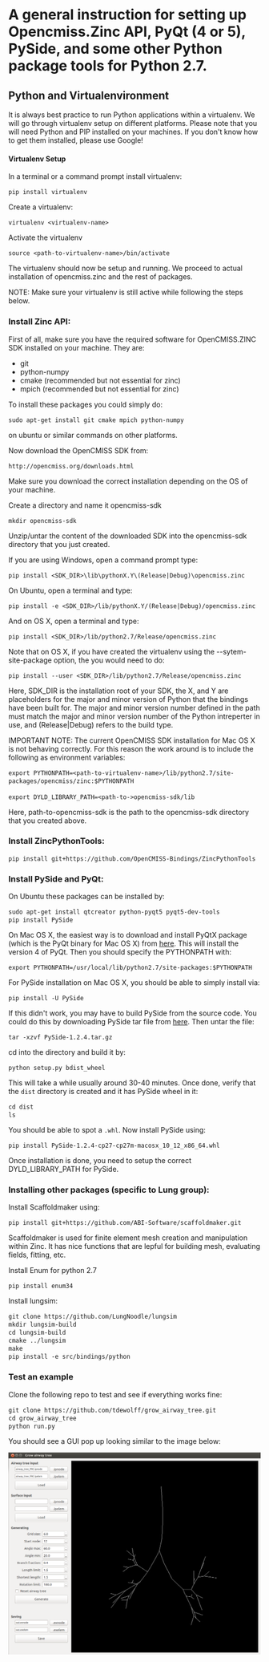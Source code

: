 # A general instruction for setting up Opencmiss.Zinc API, PyQt (4 or 5), PySide, and some other Python package tools for Python 2.7.


## Python and Virtualenvironment
It is always best practice to run Python applications within a virtualenv.
We will go through virtualenv setup on different platforms. 
Please note that you will need Python and PIP installed on your machines. If you don't know how to get them installed, please use Google! 

#### Virtualenv Setup
In a terminal or a command prompt install virtualenv:
	
	pip install virtualenv
	
Create a virtualenv:

	virtualenv <virtualenv-name>
	
Activate the virtualenv

	source <path-to-virtualenv-name>/bin/activate
	
The virtualenv should now be setup and running. We proceed to actual installation of opencmiss.zinc and the rest of packages. 

NOTE: Make sure your virtualenv is still active while following the steps below.

### Install Zinc API:

First of all, make sure you have the required software for OpenCMISS.ZINC SDK installed on your machine. They are:

- git
- python-numpy
- cmake (recommended but not essential for zinc)
- mpich (recommended but not essential for zinc)

To install these packages you could simply do: 

	sudo apt-get install git cmake mpich python-numpy

on ubuntu or similar commands on other platforms.

Now download the OpenCMISS SDK from: 

	http://opencmiss.org/downloads.html

Make sure you download the correct installation depending on the OS of your machine. 

Create a directory and name it opencmiss-sdk

	mkdir opencmiss-sdk

Unzip/untar the content of the downloaded SDK into the opencmiss-sdk directory that you just created.

If you are using Windows, open a command prompt type:

	pip install <SDK_DIR>\lib\pythonX.Y\(Release|Debug)\opencmiss.zinc
	
On Ubuntu, open a terminal and type:

	pip install -e <SDK_DIR>/lib/pythonX.Y/(Release|Debug)/opencmiss.zinc

And on OS X, open a terminal and type:

	pip install <SDK_DIR>/lib/python2.7/Release/opencmiss.zinc

Note that on OS X, if you have created the virtualenv using the --sytem-site-package option, the you would need to do:

	pip install --user <SDK_DIR>/lib/python2.7/Release/opencmiss.zinc

Here, SDK_DIR is the installation root of your SDK, the X, and Y are placeholders for the major and minor version of Python that the bindings have been built for. The major and minor version number defined in the path must match the major and minor version number of the Python intreperter in use, and (Release|Debug) refers to the build type.

IMPORTANT NOTE: The current OpenCMISS SDK installation for Mac OS X is not behaving correctly. For this reason the work around is to include the following as environment variables:

	export PYTHONPATH=<path-to-virtualenv-name>/lib/python2.7/site-packages/opencmiss/zinc:$PYTHONPATH
	
	export DYLD_LIBRARY_PATH=<path-to->opencmiss-sdk/lib


Here, path-to-opencmiss-sdk is the path to the opencmiss-sdk directory that you created above.

### Install ZincPythonTools:

	pip install git+https://github.com/OpenCMISS-Bindings/ZincPythonTools

### Install PySide and PyQt:
On Ubuntu these packages can be installed by:

	sudo apt-get install qtcreator python-pyqt5 pyqt5-dev-tools
	pip install PySide

On Mac OS X, the easiest way is to download and install PyQtX package (which is the PyQt binary for Mac OS X) from [here](https://sourceforge.net/projects/pyqtx/). This will install the version 4 of PyQt. Then you should specify the PYTHONPATH with:

	export PYTHONPATH=/usr/local/lib/python2.7/site-packages:$PYTHONPATH

For PySide installation on Mac OS X, you should be able to simply install via:

	pip install -U PySide
	
If this didn't work, you may have to build PySide from the source code. You could do this by downloading PySide tar file from [here](https://pypi.python.org/packages/source/P/PySide/PySide-1.2.4.tar.gz). Then untar the file:

	tar -xzvf PySide-1.2.4.tar.gz
	
cd into the directory and build it by:

	python setup.py bdist_wheel
	
This will take a while usually around 30-40 minutes. Once done, verify that the `dist` directory is created and it has PySide wheel in it:

	cd dist
	ls
	
You should be able to spot a `.whl`. Now install PySide using:

	pip install PySide-1.2.4-cp27-cp27m-macosx_10_12_x86_64.whl

Once installation is done, you need to setup the correct DYLD_LIBRARY_PATH for PySide. 

### Installing other packages (specific to Lung group):

Install Scaffoldmaker using:

	pip install git+https://github.com/ABI-Software/scaffoldmaker.git
	
Scaffoldmaker is used for finite element mesh creation and manipulation within Zinc. It has nice functions that are lepful for building mesh, evaluating fields, fitting, etc.

Install Enum for python 2.7

	pip install enum34
	
Install lungsim:
	
	git clone https://github.com/LungNoodle/lungsim
	mkdir lungsim-build
	cd lungsim-build
	cmake ../lungsim
	make
	pip install -e src/bindings/python

### Test an example

Clone the following repo to test and see if everything works fine:

	git clone https://github.com/tdewolff/grow_airway_tree.git
	cd grow_airway_tree
	python run.py
	
You should see a GUI pop up looking similar to the image below:
	
<img src="screenshot.png">



































